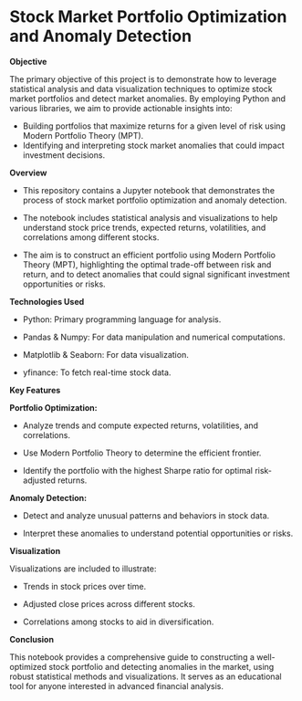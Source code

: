 # Stock Market Portfolio Optimization and Anomaly Detection


**Objective**

The primary objective of this project is to demonstrate how to leverage statistical analysis and data visualization techniques to optimize stock market portfolios and detect market anomalies. By employing Python and various libraries, we aim to provide actionable insights into:

- Building portfolios that maximize returns for a given level of risk using Modern Portfolio Theory (MPT).
- Identifying and interpreting stock market anomalies that could impact investment decisions.


  
**Overview**

- This repository contains a Jupyter notebook that demonstrates the process of stock market portfolio optimization and anomaly detection.
  
- The notebook includes statistical analysis and visualizations to help understand stock price trends, expected returns, volatilities, and correlations among different stocks.

- The aim is to construct an efficient portfolio using Modern Portfolio Theory (MPT), highlighting the optimal trade-off between risk and return, and to detect anomalies that could signal significant investment opportunities or risks.



**Technologies Used**
- Python: Primary programming language for analysis.
  
- Pandas & Numpy: For data manipulation and numerical computations.
  
- Matplotlib & Seaborn: For data visualization.

- yfinance: To fetch real-time stock data.



**Key Features**


**Portfolio Optimization:**

- Analyze trends and compute expected returns, volatilities, and correlations.
  
- Use Modern Portfolio Theory to determine the efficient frontier.
  
- Identify the portfolio with the highest Sharpe ratio for optimal risk-adjusted returns.

  
**Anomaly Detection:**

- Detect and analyze unusual patterns and behaviors in stock data.

- Interpret these anomalies to understand potential opportunities or risks.


  
**Visualization**

Visualizations are included to illustrate:

- Trends in stock prices over time.
  
- Adjusted close prices across different stocks.
  
- Correlations among stocks to aid in diversification.






  
**Conclusion**


This notebook provides a comprehensive guide to constructing a well-optimized stock portfolio and detecting anomalies in the market, using robust statistical methods and visualizations. It serves as an educational tool for anyone interested in advanced financial analysis.
